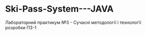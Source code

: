 # Ski-Pass-System---JAVA
Лабораторний практикум №3 - Сучасні методології і технологїі розробки ПЗ-1
